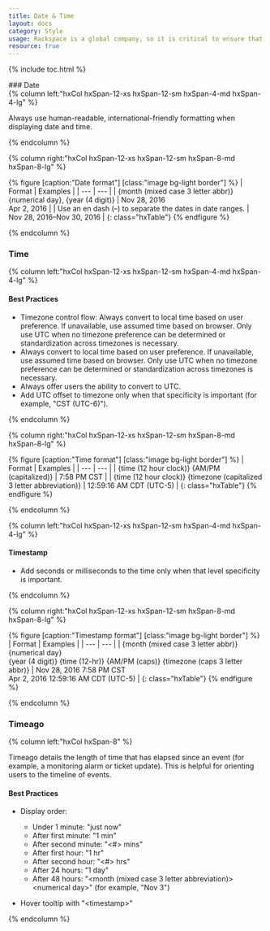 ```yaml
---
title: Date & Time
layout: docs
category: Style
usage: Rackspace is a global company, so it is critical to ensure that we represent time as clearly and consistently as possible to our customers.
resource: true
---
```


{% include toc.html %}

<section class="static-section"  markdown="1">
### Date

<div class="hxRow">
{% column left:"hxCol hxSpan-12-xs hxSpan-12-sm hxSpan-4-md hxSpan-4-lg" %}

Always use human-readable, international-friendly formatting when displaying date and time.

{% endcolumn %}

{% column right:"hxCol hxSpan-12-xs hxSpan-12-sm hxSpan-8-md hxSpan-8-lg" %}

{% figure [caption:"Date format"] [class:"image bg-light border"] %}
| Format | Examples |
| --- | --- |
| {month (mixed case 3 letter abbr)} {numerical day}, {year (4 digit)} | Nov 28, 2016<br/>Apr 2, 2016 |
| Use an en dash (&ndash;) to separate the dates in date ranges. | Nov 28, 2016&ndash;Nov 30, 2016 |
{: class="hxTable"}
{% endfigure %}

{% endcolumn %}
</div>
</section>

<section class="static-section"  markdown="1">

### Time

<div class="hxRow" markdown="1">
{% column left:"hxCol hxSpan-12-xs hxSpan-12-sm hxSpan-4-md hxSpan-4-lg" %}

#### Best Practices

-   Timezone control flow: Always convert to local time based on user
    preference. If unavailable, use assumed time based on browser. Only use
    UTC when no timezone preference can be determined or standardization
    across timezones is necessary.
-   Always convert to local time based on user preference. If unavailable, use
    assumed time based on browser. Only use UTC when no timezone preference can
    be determined or standardization across timezones is necessary.
-   Always offer users the ability to convert to UTC.
-   Add UTC offset to timezone only when that specificity is important (for
    example, "CST (UTC-6)").

{% endcolumn %}

{% column right:"hxCol hxSpan-12-xs hxSpan-12-sm hxSpan-8-md hxSpan-8-lg" %}

{% figure [caption:"Time format"] [class:"image bg-light border"] %}
| Format | Examples |
| --- | --- |
| {time (12 hour clock)} {AM/PM (capitalized)} | 7:58 PM CST |
| {time (12 hour clock)} {timezone (capitalized 3 letter abbreviation)} | 12:59:16 AM CDT (UTC-5) |
{: class="hxTable"}
{% endfigure %}

{% endcolumn %}
</div>
</section>


<section class="static-section">

<div class="hxRow" markdown="1">
{% column left:"hxCol hxSpan-12-xs hxSpan-12-sm hxSpan-4-md hxSpan-4-lg" %}

#### Timestamp
-   Add seconds or milliseconds to the time only when that level specificity is
    important.

{% endcolumn %}

{% column right:"hxCol hxSpan-12-xs hxSpan-12-sm hxSpan-8-md hxSpan-8-lg" %}

{% figure [caption:"Timestamp format"] [class:"image bg-light border"] %}
| Format | Examples |
| --- | --- |
| {month (mixed case 3 letter abbr)} {numerical day}<br>{year (4 digit)} {time (12-hr)} {AM/PM (caps)} {timezone (caps 3 letter abbr)} | Nov 28, 2016 7:58 PM CST<br/>Apr 2, 2016 12:59:16 AM CDT (UTC-5) |
{: class="hxTable"}
{% endfigure %}

{% endcolumn %}
</div>
</section>


<section class="static-section"  markdown="1">

### Timeago

<div class="hxRow" markdown="1">
{% column left:"hxCol hxSpan-8" %}

Timeago details the length of time that has elapsed since an event (for
example, a monitoring alarm or ticket update). This is helpful for orienting
users to the timeline of events.

#### Best Practices

-   Display order:

    -   Under 1 minute: "just now"
    -   After first minute: "1 min"
    -   After second minute: "\<#\> mins"
    -   After first hour: "1 hr"
    -   After second hour: "\<#\> hrs"
    -   After 24 hours: "1 day"
    -   After 48 hours: "\<month (mixed case 3 letter abbreviation)\> \<numerical day\>" (for example, "Nov 3")
-   Hover tooltip with "\<timestamp\>"

{% endcolumn %}

</div>

